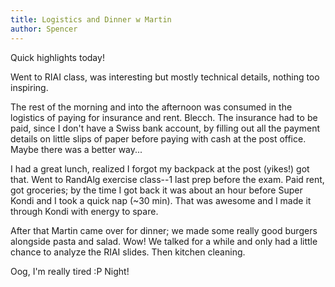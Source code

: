 ```yaml
---
title: Logistics and Dinner w Martin
author: Spencer
---
```


Quick highlights today!

Went to RIAI class, was interesting but mostly technical details, nothing too inspiring.

The rest of the morning and into the afternoon was consumed in the logistics of paying for insurance and rent. Blecch. The insurance had to be paid, since I don't have a Swiss bank account, by filling out all the payment details on little slips of paper before paying with cash at the post office. Maybe there was a better way...

I had a great lunch, realized I forgot my backpack at the post (yikes!) got that. Went to RandAlg exercise class--1 last prep before the exam. Paid rent, got groceries; by the time I got back it was about an hour before Super Kondi and I took a quick nap (~30 min). That was awesome and I made it through Kondi with energy to spare.

After that Martin came over for dinner; we made some really good burgers alongside pasta and salad. Wow! We talked for a while and only had a little chance to analyze the RIAI slides. Then kitchen cleaning.

Oog, I'm really tired :P Night!